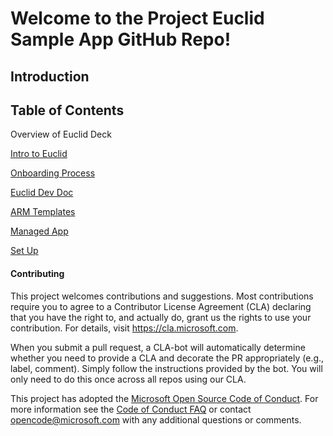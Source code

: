 
# Welcome to the Project Euclid Sample App GitHub Repo! 


## Introduction 


## Table of Contents
Overview of Euclid Deck

[Intro to Euclid](Intro-to-Euclid.md)

[Onboarding Process](Project-Euclid-On-boarding-Process.md)

[Euclid Dev Doc](ISV-Dev-Doc.md)

[ARM Templates](EuclidSampleAppExternal/ARMTemplates/README.md)

[Managed App](EuclidSampleAppExternal/ManagedApp/)

[Set Up](EuclidSampleAppExternal/SetUp/README.md)



#### Contributing

This project welcomes contributions and suggestions.  Most contributions require you to agree to a
Contributor License Agreement (CLA) declaring that you have the right to, and actually do, grant us
the rights to use your contribution. For details, visit https://cla.microsoft.com.

When you submit a pull request, a CLA-bot will automatically determine whether you need to provide
a CLA and decorate the PR appropriately (e.g., label, comment). Simply follow the instructions
provided by the bot. You will only need to do this once across all repos using our CLA.

This project has adopted the [Microsoft Open Source Code of Conduct](https://opensource.microsoft.com/codeofconduct/).
For more information see the [Code of Conduct FAQ](https://opensource.microsoft.com/codeofconduct/faq/) or
contact [opencode@microsoft.com](mailto:opencode@microsoft.com) with any additional questions or comments.



